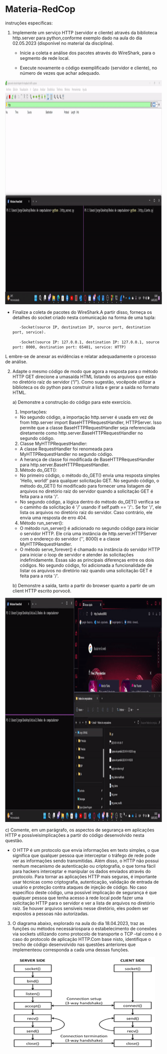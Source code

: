 # Materia-RedCop
instruções específicas:
1) Implemente um serviço HTTP (servidor e cliente) através da biblioteca http.server para python,conforme exemplo dado na aula do dia 02.05.2023 (disponível no material da disciplina).

    - Inicie a coleta e análise dos pacotes através do WireShark, para o segmento de rede local.

    - Execute novamente o código exemplificado (servidor e cliente), no número de vezes que achar adequado.
<p align="center">
    <img width="1280" height="720" src = "ezgif.com-video-to-gif.gif">
    </p>
    
   - Finalize a coleta de pacotes do WireShark.A partir disso, forneça os detalhes do socket criado nesta comunicação na forma de uma tupla:
            
            -Socket(source IP, destination IP, source port, destination port, service).
            
            -Socket(source IP: 127.0.0.1, destination IP: 127.0.0.1, source port: 8000, destination port: 65401, service: HTTP)
   L  embre-se de anexar as evidências e relatar adequadamente o processo de análise.

2) Adapte o mesmo código de modo que agora a resposta para o método HTTP GET direcione a umasaída HTML listando os arquivos que estão no diretório raíz do servidor (“/”). Como sugestão, vocêpode utilizar a biblioteca os do python para construir a lista e gerar a saída no formato HTML.

    a) Demonstre a construção do código para este exercício.
    1) Importações:

    - No segundo código, a importação http.server é usada em vez de from http.server import BaseHTTPRequestHandler, HTTPServer. Isso permite que a classe BaseHTTPRequestHandler seja referenciada diretamente como http.server.BaseHTTPRequestHandler no segundo código.
    2) Classe MyHTTPRequestHandler:

    - A classe RequestHandler foi renomeada para MyHTTPRequestHandler no segundo código.
    - A herança de classe foi modificada de BaseHTTPRequestHandler para http.server.BaseHTTPRequestHandler.
    3) Método do_GET():

    - No primeiro código, o método do_GET() envia uma resposta simples 'Hello, world!' para qualquer solicitação GET. No segundo código, o método do_GET() foi modificado para fornecer uma listagem de arquivos no diretório raiz do servidor quando a solicitação GET é feita para a rota '/'.
    - No segundo código, a lógica dentro do método do_GET() verifica se o caminho da solicitação é '/' usando if self.path == '/':. Se for '/', ele lista os arquivos no diretório raiz do servidor. Caso contrário, ele envia uma resposta de erro 404.
    4) Método run_server():

    - O método run_server() é adicionado no segundo código para iniciar o servidor HTTP. Ele cria uma instância de http.server.HTTPServer com o endereço do servidor ('', 8000) e a classe MyHTTPRequestHandler.
    - O método serve_forever() é chamado na instância do servidor HTTP para iniciar o loop de servidor e atender às solicitações indefinidamente.
    Essas são as principais diferenças entre os dois códigos. No segundo código, foi adicionada a funcionalidade de listar os arquivos no diretório raiz quando uma solicitação GET é feita para a rota '/'.
    
    b) Demonstre a saída, tanto a partir do browser quanto a partir de um client HTTP escrito porvocê.
<p align="center">
    <img width="1280" height="720" src = "ezgif.com-video-to2-gif.gif">
    </p>
    c) Comente, em um parágrafo, os aspectos de segurança em aplicações HTTP e possíveisimplicações a partir do código desenvolvido nesta questão.
    
   - O HTTP é um protocolo que envia informações em texto simples, o que significa que qualquer pessoa que interceptar o tráfego de rede pode ver as     informações sendo transmitidas. Além disso, o HTTP não possui nenhum mecanismo de autenticação ou criptografia, o que torna fácil para hackers     interceptar e manipular os dados enviados através do protocolo. Para tornar as aplicações HTTP mais seguras, é importante usar técnicas como       criptografia, autenticação, validação de entrada de usuário e proteção contra ataques de injeção de código. No caso específico deste código, uma   possível implicação de segurança é que qualquer pessoa que tenha acesso à rede local pode fazer uma solicitação HTTP para o servidor e ver a lista de arquivos no diretório raiz. Se houver arquivos sensíveis nesse diretório, eles podem ser expostos a pessoas não autorizadas.
3) O diagrama abaixo, explorado na aula do dia 18.04.2023, traz as funções ou métodos necessáriospara o estabelecimento de conexões via sockets utilizando como protocolo de transporte o TCP –tal como é o caso do protocolo de aplicação HTTP.Com base nisto, identifique o trecho de código desenvolvido nas questões anteriores que implementeou corresponda a cada uma dessas funções.
<p align="center">
    <img width="460" height="300" src = "Captura de pantalla 2023-05-14 182333 copy.png">
    </p>
